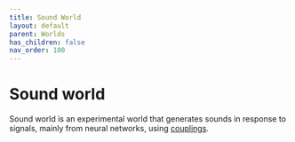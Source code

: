 ```yaml
---
title: Sound World
layout: default
parent: Worlds
has_children: false
nav_order: 100
---
```


# Sound world

Sound world is an experimental world that generates sounds in response to signals, mainly from neural networks, using [couplings](../workspace/couplings). 